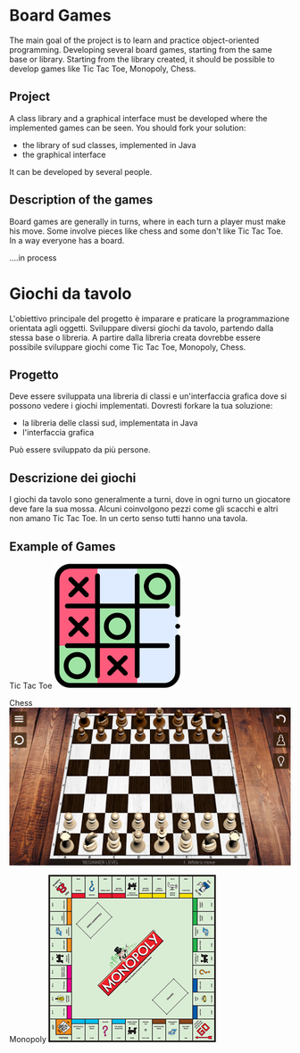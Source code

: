 # Board Games

The main goal of the project is to learn and practice object-oriented programming.
Developing several board games, starting from the same base or library.
Starting from the library created, it should be possible to develop games like Tic Tac Toe, Monopoly, Chess.


## Project

A class library and a graphical interface must be developed where the implemented games can be seen.
You should fork your solution:
- the library of sud classes, implemented in Java
- the graphical interface

It can be developed by several people.

## Description of the games
Board games are generally in turns, where in each turn a player must make his move.
Some involve pieces like chess and some don't like Tic Tac Toe.
In a way everyone has a board.

....in process



# Giochi da tavolo

L'obiettivo principale del progetto è imparare e praticare la programmazione orientata agli oggetti.
Sviluppare diversi giochi da tavolo, partendo dalla stessa base o libreria.
A partire dalla libreria creata dovrebbe essere possibile sviluppare giochi come Tic Tac Toe, Monopoly, Chess.


## Progetto

Deve essere sviluppata una libreria di classi e un'interfaccia grafica dove si possono vedere i giochi implementati.
Dovresti forkare la tua soluzione:
- la libreria delle classi sud, implementata in Java
- l'interfaccia grafica

Può essere sviluppato da più persone.

## Descrizione dei giochi
I giochi da tavolo sono generalmente a turni, dove in ogni turno un giocatore deve fare la sua mossa.
Alcuni coinvolgono pezzi come gli scacchi e altri non amano Tic Tac Toe.
In un certo senso tutti hanno una tavola.

## Example of Games
Tic Tac Toe
![Tic Tac Toe](https://github.com/jitware/board-games/blob/main/doc/img/TTT.png)

Chess
![Chess](https://github.com/jitware/board-games/blob/main/doc/img/Chess.png)

Monopoly
![Monopoly](https://github.com/jitware/board-games/blob/main/doc/img/Monopoly.png)
